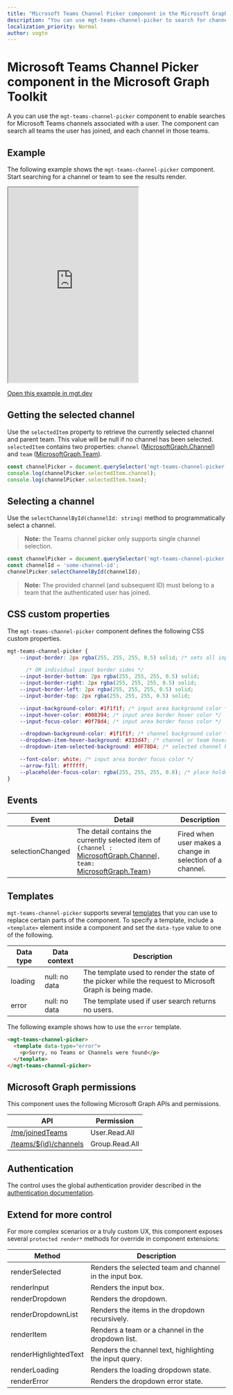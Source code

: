 ```yaml
---
title: "Microsoft Teams Channel Picker component in the Microsoft Graph Toolkit"
description: "You can use mgt-teams-channel-picker to search for channels and teams associated with the user from the Microsoft Graph."
localization_priority: Normal
author: vogtn
---
```


# Microsoft Teams Channel Picker component in the Microsoft Graph Toolkit

A you can use the `mgt-teams-channel-picker` component to enable searches for Microsoft Teams channels associated with a user. The component can search all teams the user has joined, and each channel in those teams. 

## Example

The following example shows the `mgt-teams-channel-picker` component. Start searching for a channel or team to see the results render.

<iframe src="https://mgt.dev/iframe.html?id=components-mgt-teams-channel-picker--teams-channel-picker&source=docs" height="450"></iframe>

[Open this example in mgt.dev](https://mgt.dev/?path=/story/components-mgt-teams-channel-picker--teams-channel-picker&source=docs)

## Getting the selected channel

Use the `selectedItem` property to retrieve the currently selected channel and parent team. This value will be null if no channel has been selected. `selectedItem` contains two properties: `channel` ([MicrosoftGraph.Channel](/graph/api/resources/channel?view=graph-rest-1.0)) and `team` ([MicrosoftGraph.Team](/graph/api/resources/team?view=graph-rest-1.0)).

```javascript
const channelPicker = document.querySelector('mgt-teams-channel-picker');
console.log(channelPicker.selectedItem.channel);
console.log(channelPicker.selectedItem.team);
```

## Selecting a channel

Use the `selectChannelById(channelId: string)` method to programmatically select a channel.

> **Note:** the Teams channel picker only supports single channel selection.

```javascript
const channelPicker = document.querySelector('mgt-teams-channel-picker');
const channelId = 'some-channel-id';
channelPicker.selectChannelById(channelId);
```

> **Note:** The provided channel (and subsequent ID) must belong to a team that the authenticated user has joined. 


## CSS custom properties

The `mgt-teams-channel-picker` component defines the following CSS custom properties.

```css
mgt-teams-channel-picker {
    --input-border: 2px rgba(255, 255, 255, 0.5) solid; /* sets all input area border */

      /* OR individual input border sides */
    --input-border-bottom: 2px rgba(255, 255, 255, 0.5) solid;
    --input-border-right: 2px rgba(255, 255, 255, 0.5) solid;
    --input-border-left: 2px rgba(255, 255, 255, 0.5) solid;
    --input-border-top: 2px rgba(255, 255, 255, 0.5) solid;

    --input-background-color: #1f1f1f; /* input area background color */
    --input-hover-color: #008394; /* input area border hover color */
    --input-focus-color: #0f78d4; /* input area border focus color */

    --dropdown-background-color: #1f1f1f; /* channel background color */
    --dropdown-item-hover-background: #333d47; /* channel or team hover background */
    --dropdown-item-selected-background: #0F78D4; /* selected channel background color */

    --font-color: white; /* input area border focus color */
    --arrow-fill: #ffffff;
    --placeholder-focus-color: rgba(255, 255, 255, 0.8); /* place holder text focus color */
}
```

## Events
| Event | Detail | Description |
| --- | --- | --- |
| selectionChanged | The detail contains the currently selected item  of `{channel : `[MicrosoftGraph.Channel](/graph/api/resources/channel?view=graph-rest-1.0)`, team: `[MicrosoftGraph.Team](/graph/api/resources/team?view=graph-rest-1.0)`}` | Fired when user makes a change in selection of a channel. |

## Templates

 `mgt-teams-channel-picker` supports several [templates](../customize-components/templates.md) that you can use to replace certain parts of the component. To specify a template, include a `<template>` element inside a component and set the `data-type` value to one of the following.

| Data type | Data context | Description |
| --- | --- | --- |
| loading | null: no data | The template used to render the state of the picker while the request to Microsoft Graph is being made. |
| error | null: no data| The template used if user search returns no users. |


The following example shows how to use the `error` template.

```html
<mgt-teams-channel-picker>
  <template data-type="error">
    <p>Sorry, no Teams or Channels were found</p>
  </template>
</mgt-teams-channel-picker>
```

## Microsoft Graph permissions

This component uses the following Microsoft Graph APIs and permissions.

| API                                                                                                              | Permission  |
| ---------------------------------------------------------------------------------------------------------------- | ----------- |
| [/me/joinedTeams](/graph/api/user-list-joinedteams?view=graph-rest-1.0)                    | User.Read.All        |
| [/teams/${id}/channels](/graph/api/channel-list?view=graph-rest-1.0) | Group.Read.All        |

## Authentication

The control uses the global authentication provider described in the [authentication documentation](./../providers.md).

## Extend for more control

For more complex scenarios or a truly custom UX, this component exposes several `protected render*` methods for override in component extensions:

| Method | Description |
| - | - |
| renderSelected | Renders the selected team and channel in the input box. |
| renderInput | Renders the input box. |
| renderDropdown | Renders the dropdown. |
| renderDropdownList | Renders the items in the dropdown recursively. |
| renderItem | Renders a team or a channel in the dropdown list. |
| renderHighlightedText | Renders the channel text, highlighting the input query. |
| renderLoading | Renders the loading dropdown state. |
| renderError | Renders the dropdown error state. |
